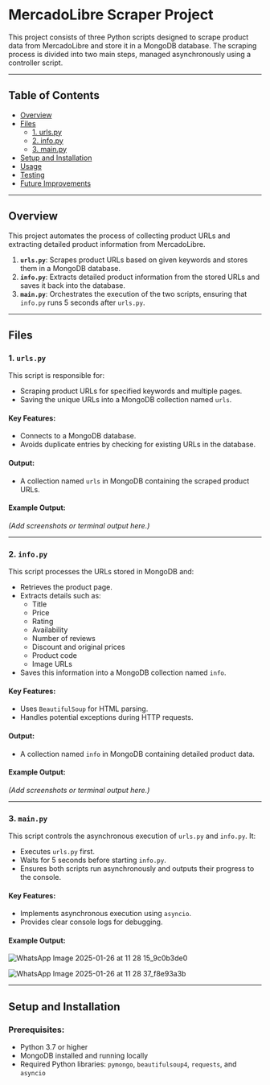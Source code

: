 # MercadoLibre Scraper Project

This project consists of three Python scripts designed to scrape product data from MercadoLibre and store it in a MongoDB database. The scraping process is divided into two main steps, managed asynchronously using a controller script.

---

## Table of Contents

- [Overview](#overview)
- [Files](#files)
  - [1. urls.py](#1-urlspy)
  - [2. info.py](#2-infopy)
  - [3. main.py](#3-mainpy)
- [Setup and Installation](#setup-and-installation)
- [Usage](#usage)
- [Testing](#testing)
- [Future Improvements](#future-improvements)

---

## Overview

This project automates the process of collecting product URLs and extracting detailed product information from MercadoLibre. 

1. **`urls.py`**: Scrapes product URLs based on given keywords and stores them in a MongoDB database.
2. **`info.py`**: Extracts detailed product information from the stored URLs and saves it back into the database.
3. **`main.py`**: Orchestrates the execution of the two scripts, ensuring that `info.py` runs 5 seconds after `urls.py`.

---

## Files

### 1. `urls.py`

This script is responsible for:
- Scraping product URLs for specified keywords and multiple pages.
- Saving the unique URLs into a MongoDB collection named `urls`.

#### Key Features:
- Connects to a MongoDB database.
- Avoids duplicate entries by checking for existing URLs in the database.

#### Output:
- A collection named `urls` in MongoDB containing the scraped product URLs.

#### Example Output:
*(Add screenshots or terminal output here.)*

---

### 2. `info.py`

This script processes the URLs stored in MongoDB and:
- Retrieves the product page.
- Extracts details such as:
  - Title
  - Price
  - Rating
  - Availability
  - Number of reviews
  - Discount and original prices
  - Product code
  - Image URLs
- Saves this information into a MongoDB collection named `info`.

#### Key Features:
- Uses `BeautifulSoup` for HTML parsing.
- Handles potential exceptions during HTTP requests.

#### Output:
- A collection named `info` in MongoDB containing detailed product data.

#### Example Output:
*(Add screenshots or terminal output here.)*

---

### 3. `main.py`

This script controls the asynchronous execution of `urls.py` and `info.py`. It:
- Executes `urls.py` first.
- Waits for 5 seconds before starting `info.py`.
- Ensures both scripts run asynchronously and outputs their progress to the console.

#### Key Features:
- Implements asynchronous execution using `asyncio`.
- Provides clear console logs for debugging.

#### Example Output:


![WhatsApp Image 2025-01-26 at 11 28 15_9c0b3de0](https://github.com/user-attachments/assets/46e760bd-d29f-421f-a5e9-c1be56cf5077)

![WhatsApp Image 2025-01-26 at 11 28 37_f8e93a3b](https://github.com/user-attachments/assets/134c72f3-d08d-45ec-baee-f56e3a0ef585)


---

## Setup and Installation

### Prerequisites:
- Python 3.7 or higher
- MongoDB installed and running locally
- Required Python libraries: `pymongo`, `beautifulsoup4`, `requests`, and `asyncio`

